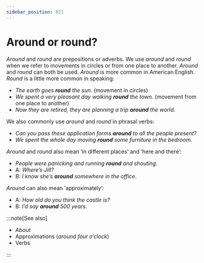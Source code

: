 ```yaml
---
sidebar_position: 021
---
```


# Around or round?

*Around* and *round* are prepositions or adverbs. We use *around* and *round* when we refer to movements in circles or from one place to another. *Around* and *round* can both be used. *Around* is more common in American English. *Round* is a little more common in speaking:

- *The earth goes **round** the sun.* (movement in circles)
- *We spent a very pleasant day walking **round** the town.* (movement from one place to another)
- *Now they are retired, they are planning a trip **around** the world.*

We also commonly use *around* and *round* in phrasal verbs:

- *Can you pass these application forms **around** to all the people present?*
- *We spent the whole day moving **round** some furniture in the bedroom.*

*Around* and *round* also mean ‘in different places’ and ‘here and there’:

- *People were panicking and running **round** and shouting.*
- A: *Where’s Jill?*
- B: *I know she’s **around** somewhere in the office*.

*Around* can also mean ‘approximately’:

- A: *How old do you think the castle is?*
- B: *I’d say **around** 500 years*.

:::note[See also]

- *About*
- Approximations (*around four o’clock*)
- Verbs

:::
